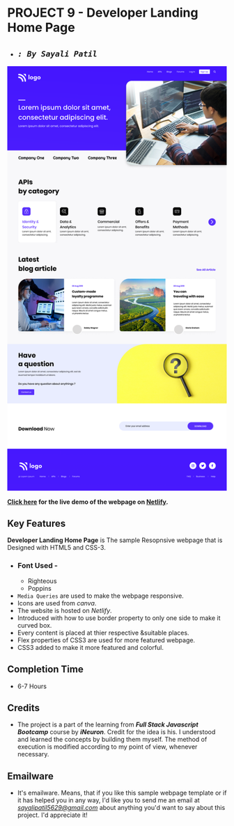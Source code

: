 # **PROJECT 9 - Developer Landing Home Page**

- ## _`: By Sayali Patil`_

![Interior Design Landing Page](./9.png)

**[Click here](https://developer-landing-home-page-saya.netlify.app/) for the live demo of the webpage on [Netlify](https://www.netlify.com/).**

## Key Features

**Developer Landing Home Page** is The sample Resopnsive webpage that is Designed with HTML5 and CSS-3.

- ### Font Used -
  - Righteous
  - Poppins
- `Media Queries` are used to make the webpage responsive.
- Icons are used from _canva_.
- The website is hosted on _Netlify_.
- Introduced with how to use border property to only one side to make it curved box.
- Every content is placed at thier respective &suitable places.
- Flex properties of CSS3 are used for more featured webpage.
- CSS3 added to make it more featured and colorful.

## Completion Time

- 6-7 Hours

## Credits

- The project is a part of the learning from **_Full Stack Javascript Bootcamp_** course by **_iNeuron_**. Credit for the idea is his. I understood and learned the concepts by building them myself. The method of execution is modified according to my point of view, whenever necessary.

## Emailware

- It's emailware. Means, that if you like this sample webpage template or if it has helped you in any way, I'd like you to send me an email at *sayalipatil5629@gmail.com* about anything you'd want to say about this project. I'd appreciate it!
